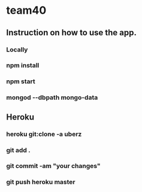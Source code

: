 # team40

## Instruction on how to use the app.
### Locally

### npm install
### npm start
### mongod --dbpath mongo-data


## Heroku

### heroku git:clone -a uberz
### git add .
### git commit -am "your changes"
### git push heroku master
